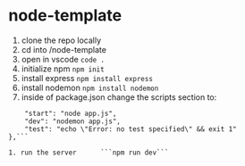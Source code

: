 # node-template

1. clone the repo locally
1. cd into /node-template
1. open in vscode      ```code .```
1. initialize npm      ```npm init```
1. install express     ```npm install express```
1. install nodemon     ```npm install nodemon```
1. inside of package.json change the scripts section to:

```"scripts": {
    "start": "node app.js",
    "dev": "nodemon app.js",
    "test": "echo \"Error: no test specified\" && exit 1"
},```

1. run the server      ```npm run dev```
